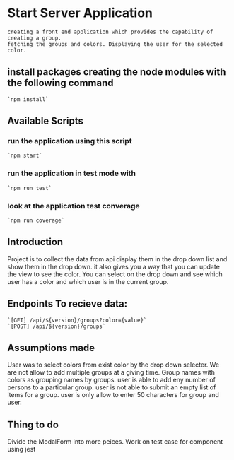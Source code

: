 # Start Server Application

    creating a front end application which provides the capability of creating a group.
    fetching the groups and colors. Displaying the user for the selected color.

## install packages creating the node modules with the following command

    `npm install`

## Available Scripts

### run the application using this script

    `npm start`

### run the application in test mode with

    `npm run test`

### look at the application test converage

    `npm run coverage`

## Introduction

Project is to collect the data from api display them in the drop down list and show them in the drop down. it also gives you a way that you can update the view to see the color. You can select on the drop down and see which user has a color and which user is in the current group.

## Endpoints To recieve data:

    `[GET] /api/${version}/groups?color={value}`
    `[POST] /api/${version}/groups`

## Assumptions made

User was to select colors from exist color by the drop down selecter.
We are not allow to add multiple groups at a giving time. 
Group names with colors as grouping names by groups.
user is able to add eny number of persons to a particular group.
user is not able to submit an empty list of items for a group.
user is only allow to enter 50 characters for group and user.



## Thing to do

Divide the ModalForm into more peices.
Work on test case for component using jest

